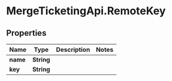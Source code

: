 # MergeTicketingApi.RemoteKey

## Properties

Name | Type | Description | Notes
------------ | ------------- | ------------- | -------------
**name** | **String** |  | 
**key** | **String** |  | 


